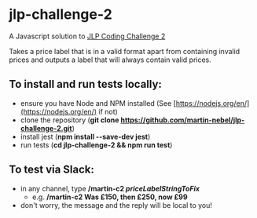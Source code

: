 # jlp-challenge-2
A Javascript solution to [JLP Coding Challenge 2](https://sites.google.com/johnlewis.co.uk/code-challenge/challenge2)

Takes a price label that is in a valid format apart from containing invalid prices and outputs a label that will always contain valid prices.

## To install and run tests locally:
- ensure you have Node and NPM installed (See [https://nodejs.org/en/](https://nodejs.org/en/) if not)
- clone the repository (**git clone https://github.com/martin-nebel/jlp-challenge-2.git**)
- install jest (**npm install --save-dev jest**)
- run tests (**cd jlp-challenge-2 && npm run test**)

## To test via Slack:
- in any channel, type **/martin-c2 _priceLabelStringToFix_**
  - e.g. **/martin-c2 Was £150, then £250, now £99**
- don't worry, the message and the reply will be local to you!

